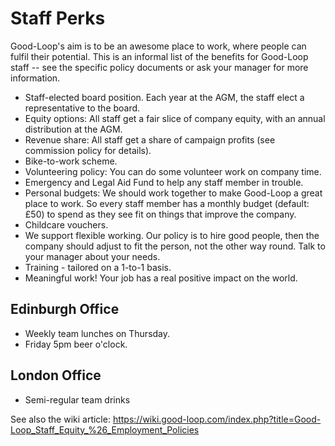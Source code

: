 # Staff Perks

Good-Loop's aim is to be an awesome place to work, where people can fulfil their potential. 
This is an informal list of the benefits for Good-Loop staff -- see the specific policy documents or ask 
your manager for more information.

 - Staff-elected board position. Each year at the AGM, the staff elect a representative to the board.
 - Equity options: All staff get a fair slice of company equity, with an annual distribution at the AGM.
 - Revenue share: All staff get a share of campaign profits (see commission policy for details).
 - Bike-to-work scheme.
 - Volunteering policy: You can do some volunteer work on company time.
 - Emergency and Legal Aid Fund to help any staff member in trouble.
 - Personal budgets: We should work together to make Good-Loop a great place to work.
 So every staff member has a monthly budget (default: £50) to spend
 as they see fit on things that improve the company.
 - Childcare vouchers.
 - We support flexible working. Our policy is to hire good people, 
 then the company should adjust to fit the person, not the other way round. 
 Talk to your manager about your needs.
 - Training - tailored on a 1-to-1 basis.
 - Meaningful work! Your job has a real positive impact on the world.

## Edinburgh Office

 - Weekly team lunches on Thursday.
 - Friday 5pm beer o'clock.

## London Office

 - Semi-regular team drinks

See also the wiki article: <https://wiki.good-loop.com/index.php?title=Good-Loop_Staff_Equity_%26_Employment_Policies>
